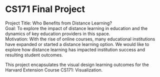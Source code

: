 # CS171 Final Project

Project Title: Who Benefits from Distance Learning?  
Goal: To explore the impact of distance learning in education and the dynamics of key education providers in this space.   
Motivation: With the rise of online courses, many educational institutions have expanded or started a distance learning option. We would like to explore how distance learning has impacted institution success and resulting student outcomes.  

This project encapsulates the visual design learning outcomes for the Harvard Extension Course CS171: Visualization.